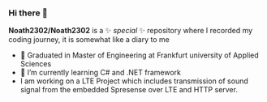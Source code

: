 ### Hi there 👋


**Noath2302/Noath2302** is a ✨ _special_ ✨ repository where I recorded my coding journey, it is somewhat like a diary to me

- 🔭 Graduated in Master of Engineering at Frankfurt university of Applied Sciences
- 🌱 I’m currently learning C# and .NET framework
- I am working on a LTE Project which includes transmission of sound signal from the embedded Spresense over LTE and HTTP server.


